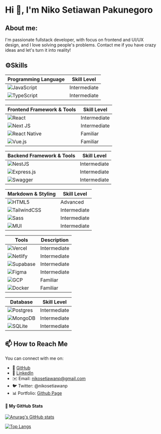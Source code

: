 # Hi 👋, I'm Niko Setiawan Pakunegoro

## About me:

I'm passionate fullstack developer, with focus on frontend and UI/UX design, and I love solving people's problems. Contact me if you have crazy ideas and let's turn it into reality!

## ⚙️Skills

| Programming Language                                                                                                         | Skill Level  |
| ---------------------------------------------------------------------------------------------------------------------------- | ------------ |
| ![JavaScript](https://img.shields.io/badge/javascript-%23323330.svg?style=for-the-badge&logo=javascript&logoColor=%23F7DF1E) | Intermediate |
| ![TypeScript](https://img.shields.io/badge/typescript-%23007ACC.svg?style=for-the-badge&logo=typescript&logoColor=white)     | Intermediate |

| Frontend Framework & Tools                                                                                        | Skill Level  |
| ----------------------------------------------------------------------------------------------------------------- | ------------ |
| ![React](https://img.shields.io/badge/react-%2320232a.svg?style=for-the-badge&logo=react&logoColor=%2361DAFB)     | Intermediate |
| ![Next JS](https://img.shields.io/badge/Next-black?style=for-the-badge&logo=next.js&logoColor=white)              | Intermediate |
| ![React Native](https://img.shields.io/badge/React_Native-20232A?style=for-the-badge&logo=react&logoColor=61DAFB) | Familiar     |
| ![Vue.js](https://img.shields.io/badge/vuejs-%2335495e.svg?style=for-the-badge&logo=vuedotjs&logoColor=%234FC08D) | Familiar     |



| Backend Framework & Tools                                                                                     | Skill Level  |
| ------------------------------------------------------------------------------------------------------------- | ------------ |
| ![NestJS](https://img.shields.io/badge/nestjs-%23E0234E.svg?style=for-the-badge&logo=nestjs&logoColor=white)  | Intermediate |
| ![Express.js](https://img.shields.io/badge/express.js-%23404d59.svg?style=for-the-badge&logo=express&logoColor=%2361DAFB)                           | Intermediate |
| ![Swagger](https://img.shields.io/badge/-Swagger-%23Clojure?style=for-the-badge&logo=swagger&logoColor=white) | Intermediate |

| Markdown & Styling                                                                                                           | Skill Level  |
| ---------------------------------------------------------------------------------------------------------------------------- | ------------ |
| ![HTML5](https://img.shields.io/badge/HTML5-E34F26?style=for-the-badge&logo=html5&logoColor=white)                           | Advanced     |
| ![TailwindCSS](https://img.shields.io/badge/tailwindcss-%2338B2AC.svg?style=for-the-badge&logo=tailwind-css&logoColor=white) | Intermediate |
| ![Sass](https://img.shields.io/badge/Sass-CC6699?style=for-the-badge&logo=sass&logoColor=white)                              | Intermediate |
| ![MUI](https://img.shields.io/badge/MUI-%230081CB.svg?style=for-the-badge&logo=mui&logoColor=white)       | Intermediate |

| Tools                                                                                                                   | Description  |
| ----------------------------------------------------------------------------------------------------------------------- | ------------ |
| ![Vercel](https://img.shields.io/badge/vercel-%23000000.svg?style=for-the-badge&logo=vercel&logoColor=white)            | Intermediate |
| ![Netlify](https://img.shields.io/badge/netlify-%23000000.svg?style=for-the-badge&logo=netlify&logoColor=#00C7B7)       | Intermediate |
| ![Supabase](https://img.shields.io/badge/Supabase-3ECF8E?style=for-the-badge&logo=supabase&logoColor=white)             | Intermediate |
| ![Figma](https://img.shields.io/badge/figma-%23F24E1E.svg?style=for-the-badge&logo=figma&logoColor=white)               | Intermediate |
| ![GCP](https://img.shields.io/badge/Google%20Cloud-%234285F4.svg?style=for-the-badge&logo=google-cloud&logoColor=white) | Familiar     |
| ![Docker](https://img.shields.io/badge/docker-%230db7ed.svg?style=for-the-badge&logo=docker&logoColor=white)            | Familiar     |

| Database                                                                                                             | Skill Level  |
| -------------------------------------------------------------------------------------------------------------------- | ------------ |
| ![Postgres](https://img.shields.io/badge/postgres-%23316192.svg?style=for-the-badge&logo=postgresql&logoColor=white) | Intermediate |
| ![MongoDB](https://img.shields.io/badge/MongoDB-4EA94B?style=for-the-badge&logo=mongodb&logoColor=white)             | Intermediate |
| ![SQLite](https://img.shields.io/badge/SQLite-07405E?style=for-the-badge&logo=sqlite&logoColor=white)                | Intermediate |

## 📫 How to Reach Me

You can connect with me on:

- 🔸 [GitHub](https://github.com/nikosetiawanp)
- 🔗 [LinkedIn](https://linkedin.com/in/nikosetiawanp)
- ✉️ Email: nikosetiawanp@gmail.com
- 🐦 Twitter: @nikosetiawanp
- 📊 Portfolio: [Github Page](https://github.com/nikosetiawanp?tab=repositories)

#### 🚀 My GitHub Stats

[![Anurag's GitHub stats](https://github-readme-stats.vercel.app/api?username=nikosetiawanp&show_icons=true&hide_title=true&show_owner=true)](https://github.com/nikosetiawanp/nikosetiawanp)

[![Top Langs](https://github-readme-stats.vercel.app/api/top-langs/?username=nikosetiawanp&langs_count=10&layout=compact)](https://github.com/nikosetiawanp/nikosetiawanp)

<!-- [![My Skills](https://skillicons.dev/icons?i=html,sass,ts,tailwind,react,nextjs,express,nestjs,prisma,supabase,postgres,mongodb,netlify,gcp,postman&perline=5)](https://skillicons.dev) -->

<!-- <h3 align="left">Connect with me:</h3>

<p align="left">
  <a href="https://wa.me/081383870011" target="blank"><img align="center" src="https://img.shields.io/badge/WhatsApp-25D366?style=for-the-badge&logo=whatsapp&logoColor=white" alt="nikosetiawanp"/></a>
<a href="https://linkedin.com/in/nikosetiawanp" target="blank"><img align="center" src="https://img.shields.io/badge/LinkedIn-0077B5?style=for-the-badge&logo=linkedin&logoColor=white" alt="nikosetiawanp"/></a>
<a href="https://twitter.com/nikosetiawanp" target="blank"><img align="center" src="https://img.shields.io/badge/Twitter-1DA1F2?style=for-the-badge&logo=twitter&logoColor=white" alt="nikosetiawanp"/></a>
<a href="https://www.codewars.com/users/nikosetiawanp" target="blank"><img align="center" src="https://img.shields.io/badge/Codewars-B1361E?style=for-the-badge&logo=Codewars&logoColor=white" alt="nikosetiawanp"/></a>
</p> -->
